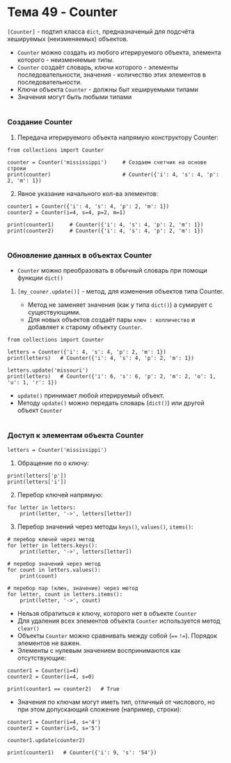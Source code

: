 # Тема 49 - Counter

`[Counter]` - подтип класса `dict`, предназначеный для подсчёта хешируемых (неизменяемых) объектов.

   - `Counter` можно создать из любого итерируемого объекта, элемента которого - неизменяемые типы.
   - `Counter` создаёт словарь, ключи которого - элементы последовательности, значения - количество этих элементов в последовательности.
   - Ключи объекта `Counter` - должны быт хешируемыми типами
   - Значения могут быть любыми типами
#
### Создание Counter  

1. Передача итерируемого объекта напрямую конструктору Counter:
```
from collections import Counter

counter = Counter('mississippi')     # Создаем счетчик на основе строки
print(counter)                       # Counter({'i': 4, 's': 4, 'p': 2, 'm': 1})
```
2. Явное указание начального кол-ва элементов:
```
counter1 = Counter({'i': 4, 's': 4, 'p': 2, 'm': 1})
counter2 = Counter(i=4, s=4, p=2, m=1)

print(counter1)     # Counter({'i': 4, 's': 4, 'p': 2, 'm': 1})
print(counter2)     # Counter({'i': 4, 's': 4, 'p': 2, 'm': 1})
```
#
### Обновление данных в объектах Counter

- `Counter` можно преобразовать в обычный словарь при помощи функции `dict()`
1. `[my_couner.update()]` - метод, для изменения объектов типа Counter.  

      - Метод не заменяет значения (как у типа `dict()`) а сумирует с существующими.
      - Для новых объектов создаёт пары `ключ : колличество` и добавляет к старому объекту `Counter`.
```
from collections import Counter

letters = Counter({'i': 4, 's': 4, 'p': 2, 'm': 1})
print(letters)   # Counter({'i': 4, 's': 4, 'p': 2, 'm': 1})

letters.update('missouri')
print(letters)   # Counter({'i': 6, 's': 6, 'p': 2, 'm': 2, 'o': 1, 'u': 1, 'r': 1})
```

- `update()` принимает любой итерируемый объект.
- Методу `update()` можно передать словарь (`dict()`) или другой объект `Counter`
#
### Доступ к элементам объекта Counter  

`letters = Counter('mississippi')`  

1. Обращение по о ключу:
```
print(letters['p'])
print(letters['i'])
```
2. Перебор ключей напрямую:
```
for letter in letters:
    print(letter, '->', letters[letter])
```
3. Перебор значений через методы `keys()`, `values()`, `items()`:
```
# перебор ключей через метод
for letter in letters.keys():
    print(letter, '->', letters[letter])

# перебор значений через метод
for count in letters.values():
    print(count)

# перебор пар (ключ, значение) через метод
for letter, count in letters.items():
    print(letter, '->', count)
```
- Нельзя обратиться к ключу, которого нет в объекте `Counter`
- Для удаления всех элементов объекта `Counter` используется метод `clear()`
- Объекты `Counter` можно сравнивать между собой (`==`  `!=`). Порядок элементов не важен.
- Элементы с нулевым значением воспринимаются как отсутствующие:
```
counter1 = Counter(i=4)
counter2 = Counter(i=4, s=0)

print(counter1 == counter2)   # True
```
- Значения по ключам могут иметь тип, отличный от числового, но при этом допускающий сложение (например, строки):
```
counter1 = Counter(i=4, s='4')
counter2 = Counter(i=5, s='5')

counter1.update(counter2)

print(counter1)   # Counter({'i': 9, 's': '54'})
```
#





